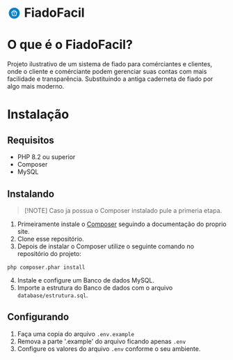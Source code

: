 # <img alt="Ícone FiadoFacil" src="public/img/fiado-logo.png" width="32" style="vertical-align: bottom"> FiadoFacil

# O que é o FiadoFacil?

Projeto ilustrativo de um sistema de fiado para comérciantes e clientes,
onde o cliente e comérciante podem gerenciar suas contas com mais facilidade e transparência.
Substituindo a antiga caderneta de fiado por algo mais moderno.

# Instalação

## Requisitos
- PHP 8.2 ou superior
- Composer
- MySQL

## Instalando

> [!NOTE] Caso ja possua o Composer instalado pule a primeria etapa.

1. Primeiramente instale o [Composer](https://getcomposer.org/) seguindo a documentação do proprio site.
2. Clone esse repositório.
3. Depois de instalar o Composer utilize o seguinte comando no repositório do projeto:

```
php composer.phar install
```
4. Instale e configure um Banco de dados MySQL.
5. Importe a estrutura do Banco de dados com o arquivo `database/estrutura.sql`.

## Configurando

1. Faça uma copia do arquivo `.env.example`
2. Remova a parte '.example' do arquivo ficando apenas `.env`
3. Configure os valores do arquivo `.env` conforme o seu ambiente.
